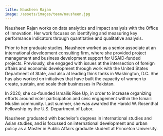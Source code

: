 ```yaml
---
title: Nausheen Rajan
image: /assets/images/team/nausheen.jpg
---
```


Nausheen Rajan works on data analytics and impact analysis with the Office of Innovation. Her work focuses on identifying and measuring key performance indicators through quantitative and qualitative analysis.

Prior to her graduate studies, Nausheen worked as a senior associate at an international development consulting firm, where she provided project management and business development support for USAID-funded projects. Previously, she engaged with issues at the intersection of foreign affairs and economic development through work with the United States Department of State, and also at leading think tanks in Washington, D.C. She has also worked on initiatives that have built the capacity of women to create, sustain, and scale their businesses in Pakistan. 

In 2020, she co-founded Ismailis Rise Up, in order to increase organizing efforts around voter participation and civic engagement within the Ismaili Muslim community. Last summer, she was awarded the Harold W. Rosenthal Fellowship by the U.S. Department of Labor.

Nausheen graduated with bachelor’s degrees in international studies and Asian studies, and is focussed on international development and urban policy as a Master in Public Affairs graduate student at Princeton University.
